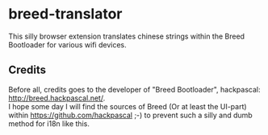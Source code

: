 # breed-translator
This silly browser extension translates chinese strings within the Breed Bootloader for various wifi devices.

## Credits
Before all, credits goes to the developer of "Breed Bootloader", hackpascal:
http://breed.hackpascal.net/.  
I hope some day I will find the sources of Breed (Or at least the UI-part) within https://github.com/hackpascal ;-)
to prevent such a silly and dumb method for i18n like this.
